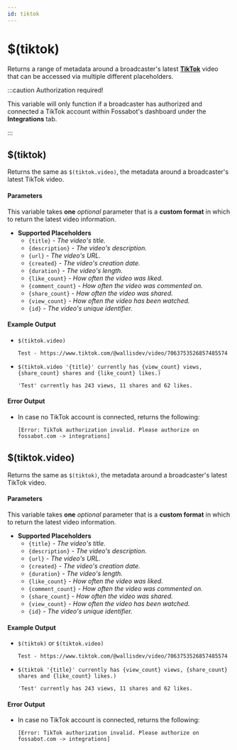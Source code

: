 ```yaml
---
id: tiktok
---
```


# $(tiktok)

Returns a range of metadata around a broadcaster's latest [**TikTok**](https://www.tiktok.com/) video that can be accessed via multiple different placeholders.

:::caution Authorization required!

This variable will only function if a broadcaster has authorized and connected a TikTok account within Fossabot's dashboard under the **Integrations** tab.

:::

## $(tiktok)

Returns the same as `$(tiktok.video)`, the metadata around a broadcaster's latest TikTok video.

#### Parameters

This variable takes **one** *optional* parameter that is a **custom format** in which to return the latest video information.

* **Supported Placeholders**
  * `{title}` - *The video's title.*
  * `{description}` - *The video's description.*
  * `{url}` - *The video's URL.*
  * `{created}` - *The video's creation date.*
  * `{duration}` - *The video's length.*
  * `{like_count}` - *How often the video was liked.*
  * `{comment_count}` - *How often the video was commented on.*
  * `{share_count}` - *How often the video was shared.*
  * `{view_count}` - *How often the video has been watched.*
  * `{id}` - *The video's unique identifier.*

#### Example Output

* `$(tiktok.video)`

    ```
    Test - https://www.tiktok.com/@wallisdev/video/7063753526857485574
    ```

* `$(tiktok.video '{title}' currently has {view_count} views, {share_count} shares and {like_count} likes.)`

    ```
    'Test' currently has 243 views, 11 shares and 62 likes.
    ```

#### Error Output

* In case no TikTok account is connected, returns the following:

    ```
    [Error: TikTok authorization invalid. Please authorize on fossabot.com -> integrations] 
    ```

## $(tiktok.video)

Returns the same as `$(tiktok)`, the metadata around a broadcaster's latest TikTok video.

#### Parameters

This variable takes **one** *optional* parameter that is a **custom format** in which to return the latest video information.

* **Supported Placeholders**
  * `{title}` - *The video's title.*
  * `{description}` - *The video's description.*
  * `{url}` - *The video's URL.*
  * `{created}` - *The video's creation date.*
  * `{duration}` - *The video's length.*
  * `{like_count}` - *How often the video was liked.*
  * `{comment_count}` - *How often the video was commented on.*
  * `{share_count}` - *How often the video was shared.*
  * `{view_count}` - *How often the video has been watched.*
  * `{id}` - *The video's unique identifier.*

#### Example Output

* `$(tiktok)` or `$(tiktok.video)`

    ```
    Test - https://www.tiktok.com/@wallisdev/video/7063753526857485574
    ```

* `$(tiktok '{title}' currently has {view_count} views, {share_count} shares and {like_count} likes.)`

    ```
    'Test' currently has 243 views, 11 shares and 62 likes.
    ```

#### Error Output

* In case no TikTok account is connected, returns the following:

    ```
    [Error: TikTok authorization invalid. Please authorize on fossabot.com -> integrations] 
    ```
